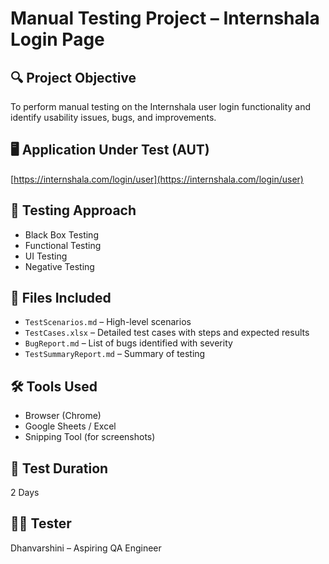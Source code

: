 # Manual Testing Project – Internshala Login Page

## 🔍 Project Objective
To perform manual testing on the Internshala user login functionality and identify usability issues, bugs, and improvements.

## 🖥️ Application Under Test (AUT)
[https://internshala.com/login/user](https://internshala.com/login/user)

## 🧪 Testing Approach
- Black Box Testing
- Functional Testing
- UI Testing
- Negative Testing

## 📂 Files Included
- `TestScenarios.md` – High-level scenarios
- `TestCases.xlsx` – Detailed test cases with steps and expected results
- `BugReport.md` – List of bugs identified with severity
- `TestSummaryReport.md` – Summary of testing

## 🛠️ Tools Used
- Browser (Chrome)
- Google Sheets / Excel
- Snipping Tool (for screenshots)

## 📅 Test Duration
2 Days

## 🙋‍♀️ Tester
Dhanvarshini – Aspiring QA Engineer
